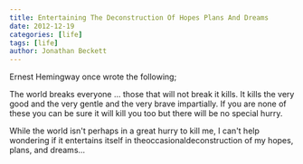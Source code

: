 ```yaml
---
title: Entertaining The Deconstruction Of Hopes Plans And Dreams
date: 2012-12-19
categories: [life]
tags: [life]
author: Jonathan Beckett
---
```


Ernest Hemingway once wrote the following;

The world breaks everyone ... those that will not break it kills. It kills the very good and the very gentle and the very brave impartially. If you are none of these you can be sure it will kill you too but there will be no special hurry.

While the world isn't perhaps in a great hurry to kill me, I can't help wondering if it entertains itself in theoccasionaldeconstruction of my hopes, plans, and dreams...